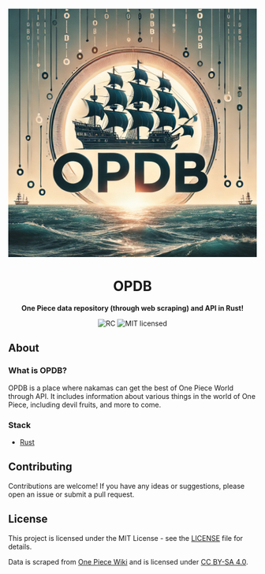 ![OPDB generated by GPT-4o](ai-generated-opdb.webp)

<div align="center">
  <h1>OPDB</h1>
  <p>
    <strong>One Piece data repository (through web scraping) and API in Rust!</strong>
  </p>
  <p>

![RC](https://img.shields.io/badge/rustc-1.81+-ab6000.svg)
![MIT licensed](https://img.shields.io/badge/license-MIT-blue.svg)

</p>
</div>

## About

### What is OPDB?

OPDB is a place where nakamas can get the best of One Piece World through API.
It includes information about various things in the world of One Piece,
including devil fruits, and more to come.

### Stack

- [Rust](https://www.rust-lang.org/)

## Contributing

Contributions are welcome! If you have any ideas or suggestions, please open an
issue or submit a pull request.

## License

This project is licensed under the MIT License - see the [LICENSE](LICENSE) file
for details.

Data is scraped from [One Piece Wiki](https://onepiece.fandom.com/wiki) and is
licensed under [CC BY-SA 4.0](https://creativecommons.org/licenses/by-sa/4.0/).
